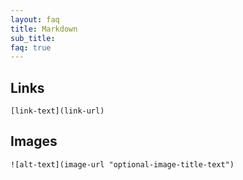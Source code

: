 ```yaml
---
layout: faq
title: Markdown
sub_title: 
faq: true
---
```


## Links

```
[link-text](link-url)
```

## Images

```
![alt-text](image-url "optional-image-title-text")
```
